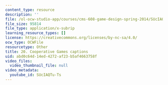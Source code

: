 ```yaml
---
content_type: resource
description: ''
file: /ol-ocw-studio-app/courses/cms-608-game-design-spring-2014/SUcIAQTu-Ts_captions.webvtt
file_size: 95814
file_type: application/x-subrip
learning_resource_types: []
license: https://creativecommons.org/licenses/by-nc-sa/4.0/
ocw_type: OCWFile
resourcetype: Other
title: 20. Cooperative Games captions
uid: abd0c64d-14ed-4272-af23-b5af4663758f
video_files:
  video_thumbnail_file: null
video_metadata:
  youtube_id: SUcIAQTu-Ts
---
```

